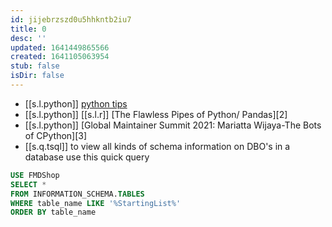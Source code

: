 ```yaml
---
id: jijebrzszd0u5hhkntb2iu7
title: 0
desc: ''
updated: 1641449865566
created: 1641105063954
stub: false
isDir: false
---
```


     
-  [[s.l.python]] [python tips][1]
  -  [[s.l.python]] [[s.l.r]] [The Flawless Pipes of Python/ Pandas][2]
-  [[s.l.python]] [Global Maintainer Summit 2021: Mariatta Wijaya-The Bots of CPython][3]
- [[s.q.tsql]] to view all kinds of schema information on DBO's in a database use this quick query

```sql
USE FMDShop
SELECT * 
FROM INFORMATION_SCHEMA.TABLES
WHERE table_name LIKE '%StartingList%'
ORDER BY table_name
```

[1]: https://betterprogramming.pub/4-ways-to-level-up-your-python-code-f148a50efeea
[1]: https://towardsdatascience.com/the-flawless-pipes-of-python-pandas-30f3ee4dffc2
[1]: https://youtu.be/6sDLtmXPErY
